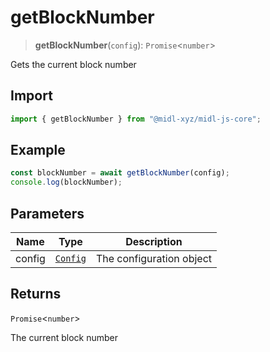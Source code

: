 # getBlockNumber

> **getBlockNumber**(`config`): `Promise`\<`number`\>

Gets the current block number

## Import

```ts
import { getBlockNumber } from "@midl-xyz/midl-js-core";
```

## Example

```ts
const blockNumber = await getBlockNumber(config);
console.log(blockNumber);
```

## Parameters

| Name   | Type                                                            | Description              |
| ------ | --------------------------------------------------------------- | ------------------------ |
| config | [`Config`](../configuration.md#creating-a-configuration-object) | The configuration object |

## Returns

`Promise`\<`number`\>

The current block number
